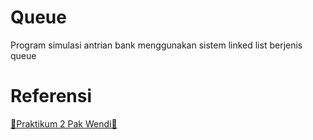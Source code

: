 # Queue
Program simulasi antrian bank menggunakan sistem linked list berjenis queue
# Referensi
[🌹Praktikum 2 Pak Wendi🌹](PakWendiDocs.pdf)
